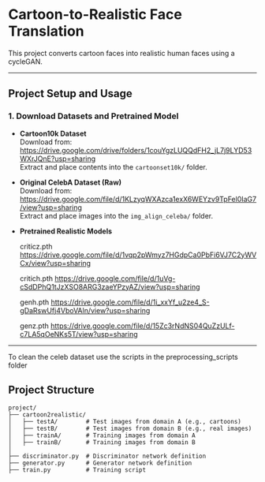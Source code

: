 # Cartoon-to-Realistic Face Translation

This project converts cartoon faces into realistic human faces using a cycleGAN.

---

## Project Setup and Usage

### 1. Download Datasets and Pretrained Model

- **Cartoon10k Dataset**  
  Download from:  
  https://drive.google.com/drive/folders/1couYgzLUQQdFH2_jL7j9LYD53WXrJQnE?usp=sharing  
  Extract and place contents into the `cartoonset10k/` folder.

- **Original CelebA Dataset (Raw)**  
  Download from:  
  https://drive.google.com/file/d/1KLzyqWXAzca1exX6WEYzv9TpFel0IaG7/view?usp=sharing  
  Extract and place images into the `img_align_celeba/` folder.


- **Pretrained Realistic Models**
  
  criticz.pth
  https://drive.google.com/file/d/1vqp2pWmyz7HGdpCa0PbFi6VJ7C2yWVCx/view?usp=sharing

  critich.pth
  https://drive.google.com/file/d/1uVg-cSdDPhQ1tJzXSO8ARG3zaeYPzyAZ/view?usp=sharing

  genh.pth
  https://drive.google.com/file/d/1i_xxYf_u2ze4_S-gDaRswUfj4VboVAln/view?usp=sharing

  genz.pth
  https://drive.google.com/file/d/15Zc3rNdNS04QuZzULf-c7LA5qOeNKs5T/view?usp=sharing
---

To clean the celeb dataset use the scripts in the preprocessing_scripts folder
## Project Structure

```plaintext
project/
├── cartoon2realistic/
│   ├── testA/        # Test images from domain A (e.g., cartoons)
│   ├── testB/        # Test images from domain B (e.g., real images)
│   ├── trainA/       # Training images from domain A
│   ├── trainB/       # Training images from domain B
│
├── discriminator.py  # Discriminator network definition
├── generator.py      # Generator network definition
├── train.py          # Training script



